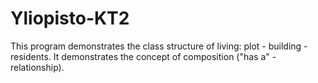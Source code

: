 # Yliopisto-KT2
This program demonstrates the class structure of living: plot - building - residents. It demonstrates the concept of composition ("has a" -relationship).

